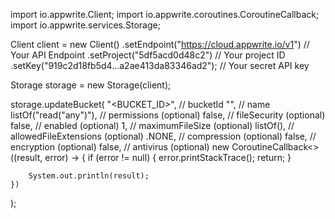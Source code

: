 import io.appwrite.Client;
import io.appwrite.coroutines.CoroutineCallback;
import io.appwrite.services.Storage;

Client client = new Client()
    .setEndpoint("https://cloud.appwrite.io/v1") // Your API Endpoint
    .setProject("5df5acd0d48c2") // Your project ID
    .setKey("919c2d18fb5d4...a2ae413da83346ad2"); // Your secret API key

Storage storage = new Storage(client);

storage.updateBucket(
    "<BUCKET_ID>", // bucketId
    "<NAME>", // name
    listOf("read("any")"), // permissions (optional)
    false, // fileSecurity (optional)
    false, // enabled (optional)
    1, // maximumFileSize (optional)
    listOf(), // allowedFileExtensions (optional)
    .NONE, // compression (optional)
    false, // encryption (optional)
    false, // antivirus (optional)
    new CoroutineCallback<>((result, error) -> {
        if (error != null) {
            error.printStackTrace();
            return;
        }

        System.out.println(result);
    })
);

